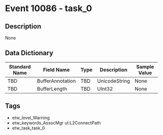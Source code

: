 # Event 10086 - task_0

## Description
None

## Data Dictionary
|Standard Name|Field Name|Type|Description|Sample Value|
|---|---|---|---|---|
|TBD|BufferAnnotation|TBD|UnicodeString|None|None|
|TBD|BufferLength|TBD|UInt32|None|None|

## Tags
* etw_level_Warning
* etw_keywords_AssocMgr ut:L2ConnectPath
* etw_task_task_0